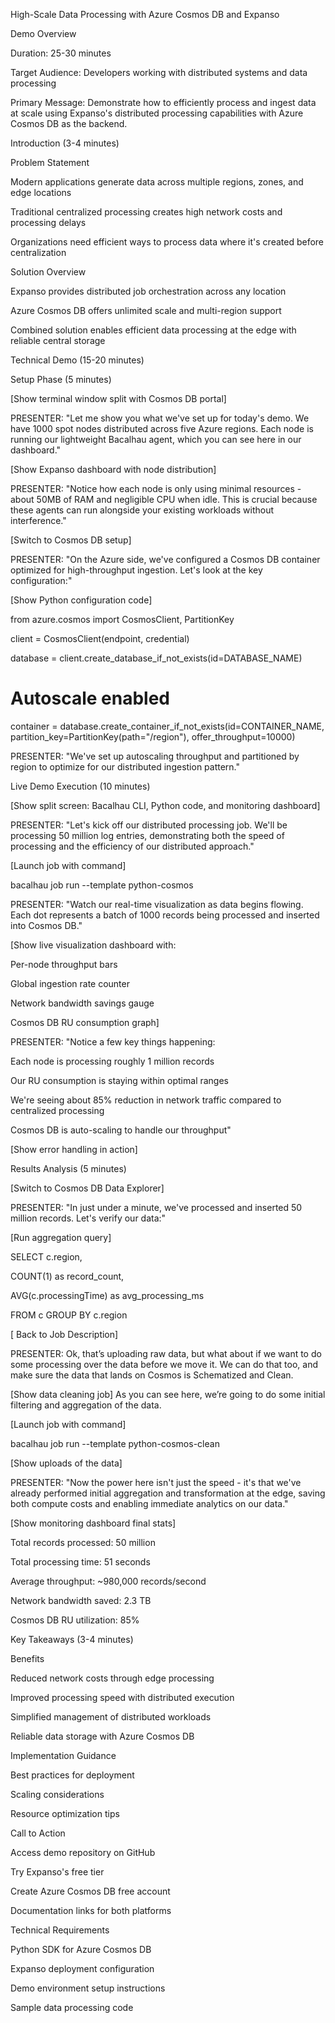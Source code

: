 High-Scale Data Processing with Azure Cosmos DB and Expanso 

Demo Overview 

Duration: 25-30 minutes  

Target Audience: Developers working with distributed systems and data processing  

Primary Message: Demonstrate how to efficiently process and ingest data at scale using Expanso's distributed processing capabilities with Azure Cosmos DB as the backend. 

Introduction (3-4 minutes) 

Problem Statement 

Modern applications generate data across multiple regions, zones, and edge locations 

Traditional centralized processing creates high network costs and processing delays 

Organizations need efficient ways to process data where it's created before centralization 

Solution Overview 

Expanso provides distributed job orchestration across any location 

Azure Cosmos DB offers unlimited scale and multi-region support 

Combined solution enables efficient data processing at the edge with reliable central storage 

Technical Demo (15-20 minutes) 

Setup Phase (5 minutes) 

[Show terminal window split with Cosmos DB portal] 

PRESENTER: "Let me show you what we've set up for today's demo. We have 1000 spot nodes distributed across five Azure regions. Each node is running our lightweight Bacalhau agent, which you can see here in our dashboard." 

[Show Expanso dashboard with node distribution] 

PRESENTER: "Notice how each node is only using minimal resources - about 50MB of RAM and negligible CPU when idle. This is crucial because these agents can run alongside your existing workloads without interference." 

[Switch to Cosmos DB setup] 

PRESENTER: "On the Azure side, we've configured a Cosmos DB container optimized for high-throughput ingestion. Let's look at the key configuration:" 

[Show Python configuration code] 

from azure.cosmos import CosmosClient, PartitionKey 

 

client = CosmosClient(endpoint, credential) 

 

database = client.create_database_if_not_exists(id=DATABASE_NAME) 

 

# Autoscale enabled 

container = database.create_container_if_not_exists(id=CONTAINER_NAME, partition_key=PartitionKey(path="/region"), offer_throughput=10000) 

 

PRESENTER: "We've set up autoscaling throughput and partitioned by region to optimize for our distributed ingestion pattern." 

Live Demo Execution (10 minutes) 

[Show split screen: Bacalhau CLI, Python code, and monitoring dashboard] 

PRESENTER: "Let's kick off our distributed processing job. We'll be processing 50 million log entries, demonstrating both the speed of processing and the efficiency of our distributed approach." 

[Launch job with command] 

bacalhau job run --template python-cosmos 

PRESENTER: "Watch our real-time visualization as data begins flowing. Each dot represents a batch of 1000 records being processed and inserted into Cosmos DB." 

[Show live visualization dashboard with: 

Per-node throughput bars 

Global ingestion rate counter 

Network bandwidth savings gauge 

Cosmos DB RU consumption graph] 

PRESENTER: "Notice a few key things happening: 

Each node is processing roughly 1 million records 

Our RU consumption is staying within optimal ranges 

We're seeing about 85% reduction in network traffic compared to centralized processing 

Cosmos DB is auto-scaling to handle our throughput" 

[Show error handling in action] 

Results Analysis (5 minutes) 

[Switch to Cosmos DB Data Explorer] 

PRESENTER: "In just under a minute, we've processed and inserted 50 million records. Let's verify our data:" 

[Run aggregation query] 

SELECT c.region, 

COUNT(1) as record_count, 

AVG(c.processingTime) as avg_processing_ms 

FROM c GROUP BY c.region 

[ Back to Job Description] 

PRESENTER: Ok, that’s uploading raw data, but what about if we want to do some processing over the data before we move it. We can do that too, and make sure the data that lands on Cosmos is Schematized and Clean. 

[Show data cleaning job] As you can see here, we’re going to do some initial filtering and aggregation of the data. 

[Launch job with command] 

bacalhau job run --template python-cosmos-clean 

[Show uploads of the data] 

PRESENTER: "Now the power here isn't just the speed - it's that we've already performed initial aggregation and transformation at the edge, saving both compute costs and enabling immediate analytics on our data." 

[Show monitoring dashboard final stats] 

Total records processed: 50 million 

Total processing time: 51 seconds 

Average throughput: ~980,000 records/second 

Network bandwidth saved: 2.3 TB 

Cosmos DB RU utilization: 85% 

Key Takeaways (3-4 minutes) 

Benefits 

Reduced network costs through edge processing 

Improved processing speed with distributed execution 

Simplified management of distributed workloads 

Reliable data storage with Azure Cosmos DB 

Implementation Guidance 

Best practices for deployment 

Scaling considerations 

Resource optimization tips 

Call to Action 

Access demo repository on GitHub 

Try Expanso's free tier 

Create Azure Cosmos DB free account 

Documentation links for both platforms 

Technical Requirements 

Python SDK for Azure Cosmos DB 

Expanso deployment configuration 

Demo environment setup instructions 

Sample data processing code 